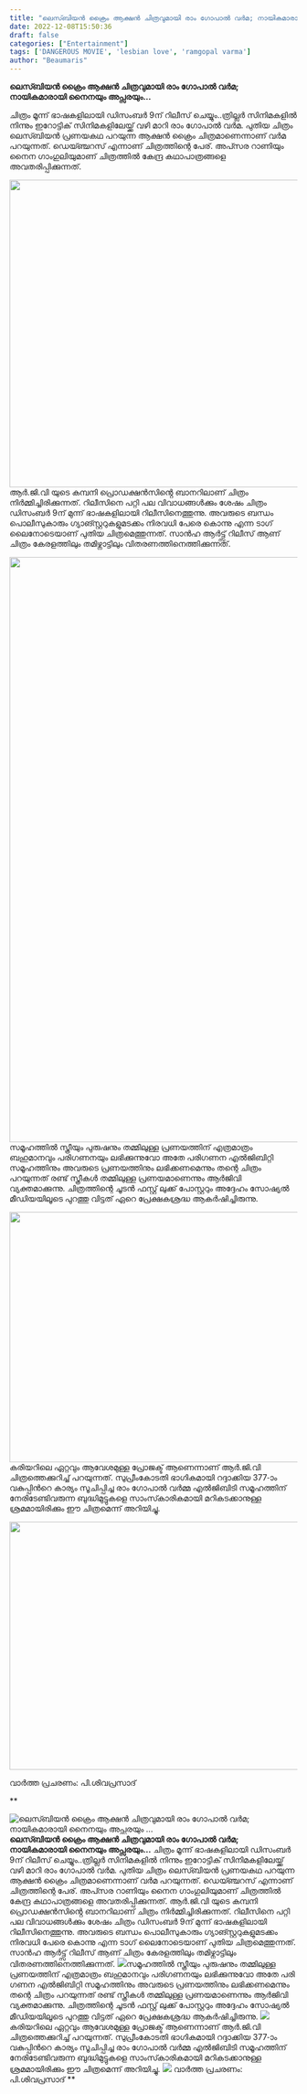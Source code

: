 ```yaml
---
title: "ലെസ്‍ബിയൻ ക്രൈം ആക്ഷൻ ചിത്രവുമായി രാം ഗോപാൽ വർമ; നായികമാരായി നൈനയും അപ്സരയും ..."
date: 2022-12-08T15:50:36
draft: false
categories: ["Entertainment"]
tags: ['DANGEROUS MOVIE', 'lesbian love', 'ramgopal varma']
author: "Beaumaris"
---
```


<strong>ലെസ്‍ബിയൻ ക്രൈം ആക്ഷൻ ചിത്രവുമായി രാം ഗോപാൽ വർമ; നായികമാരായി നൈനയും അപ്സരയും...</strong>

ചിത്രം മൂന്ന് ഭാഷകളിലായി ഡിസംബർ 9ന് റിലീസ് ചെയ്യും..ത്രില്ലർ സിനിമകളിൽ നിന്നും ഇറോട്ടിക് സിനിമകളിലേയ്ക്ക് വഴി മാറി രാം ഗോപാൽ വര്‍മ. പുതിയ ചിത്രം ലെസ്ബിയൻ പ്രണയകഥ പറയുന്ന ആക്ഷന്‍ ക്രൈം ചിത്രമാണെന്നാണ് വർമ പറയുന്നത്. ഡെയ്ഞ്ചറസ് എന്നാണ് ചിത്രത്തിന്റെ പേര്. അപ്‍സര റാണിയും നൈന ഗാംഗുലിയുമാണ് ചിത്രത്തിൽ കേന്ദ്ര കഥാപാത്രങ്ങളെ അവതരിപ്പിക്കുന്നത്.

<img class="size-full wp-image-365795 aligncenter" src="https://cdn.boolokam.com/articles/2022/12/tt.jpg" alt="" width="1024" height="538" />ആർ.ജി.വി യുടെ കമ്പനി പ്രൊഡക്ഷൻസിൻ്റെ ബാനറിലാണ് ചിത്രം നിർമ്മിച്ചിരിക്കുന്നത്. റിലീസിനെ പറ്റി പല വിവാധങ്ങൾക്കും ശേഷം ചിത്രം ഡിസംബർ 9ന് മുന്ന് ഭാഷകളിലായി റിലീസിനെത്തുന്നു. അവരുടെ ബന്ധം പൊലീസുകാരും ഗ്യാങ്സ്റ്ററുകളുമടക്കം നിരവധി പേരെ കൊന്നു എന്ന ടാഗ് ലെെനോടെയാണ് പുതിയ ചിത്രമെത്തുന്നത്. സാൻഹ ആർട്ട്സ് റിലീസ് ആണ് ചിത്രം കേരളത്തിലും തമിഴ്നാട്ടിലും വിതരണത്തിനെത്തിക്കുന്നത്.

<img class="size-large wp-image-365796 aligncenter" src="https://cdn.boolokam.com/articles/2022/12/rrr-723x1024.jpg" alt="" width="723" height="1024" />സമൂഹത്തിൽ സ്ത്രീയും പുരുഷനും തമ്മിലുള്ള പ്രണയത്തിന് എത്രമാത്രം ബഹുമാനവും പരി​ഗണനയും ലഭിക്കുന്നുവോ അതേ പരി​ഗണന എൽജിബിറ്റി സമൂഹത്തിനും അവരുടെ പ്രണയത്തിനും ലഭിക്കണമെന്നും തന്റെ ചിത്രം പറയുന്നത് രണ്ട് സ്ത്രീകൾ തമ്മിലുള്ള പ്രണയമാണെന്നും ആർജിവി വ്യക്തമാക്കുന്നു. ചിത്രത്തിന്റെ ചൂടന്‍ ഫസ്റ്റ് ലുക്ക് പോസ്റ്ററും അദ്ദേഹം സോഷ്യല്‍ മീഡിയയിലൂടെ പുറത്തു വിട്ടത് ഏറെ പ്രേക്ഷകശ്രദ്ധ ആകർഷിച്ചിരുന്നു.

<img class="wp-image-365797 aligncenter" src="https://cdn.boolokam.com/articles/2022/12/g33.jpg" alt="" width="837" height="438" />കരിയറിലെ ഏറ്റവും ആവേശമുള്ള പ്രോജക്ട് ആണെന്നാണ് ആർ.ജി.വി ചിത്രത്തെക്കുറിച്ച് പറയുന്നത്. സുപ്രീംകോടതി ഭാഗികമായി റദ്ദാക്കിയ 377-ാം വകുപ്പിന്‍റെ കാര്യം സൂചിപ്പിച്ച രാം ഗോപാല്‍ വര്‍മ്മ എല്‍ജിബിടി സമൂഹത്തിന് നേരിടേണ്ടിവരുന്ന ബുദ്ധിമുട്ടുകളെ സാംസ്‍കാരികമായി മറികടക്കാനുള്ള ശ്രമമായിരിക്കും ഈ ചിത്രമെന്ന് അറിയിച്ചു.

<img class="wp-image-365798 aligncenter" src="https://cdn.boolokam.com/articles/2022/12/rttt.jpg" alt="" width="829" height="434" />

വാർത്ത പ്രചരണം: പി.ശിവപ്രസാദ്

**


![ലെസ്‍ബിയൻ ക്രൈം ആക്ഷൻ ചിത്രവുമായി രാം ഗോപാൽ വർമ; നായികമാരായി നൈനയും അപ്സരയും ...](https://cdn.boolokam.com/articles/2022/12/tt.jpg)**ലെസ്‍ബിയൻ ക്രൈം ആക്ഷൻ ചിത്രവുമായി രാം ഗോപാൽ വർമ; നായികമാരായി നൈനയും അപ്സരയും...** ചിത്രം മൂന്ന് ഭാഷകളിലായി ഡിസംബർ 9ന് റിലീസ് ചെയ്യും..ത്രില്ലർ സിനിമകളിൽ നിന്നും ഇറോട്ടിക് സിനിമകളിലേയ്ക്ക് വഴി മാറി രാം ഗോപാൽ വര്‍മ. പുതിയ ചിത്രം ലെസ്ബിയൻ പ്രണയകഥ പറയുന്ന ആക്ഷന്‍ ക്രൈം ചിത്രമാണെന്നാണ് വർമ പറയുന്നത്. ഡെയ്ഞ്ചറസ് എന്നാണ് ചിത്രത്തിന്റെ പേര്. അപ്‍സര റാണിയും നൈന ഗാംഗുലിയുമാണ് ചിത്രത്തിൽ കേന്ദ്ര കഥാപാത്രങ്ങളെ അവതരിപ്പിക്കുന്നത്. ആർ.ജി.വി യുടെ കമ്പനി പ്രൊഡക്ഷൻസിൻ്റെ ബാനറിലാണ് ചിത്രം നിർമ്മിച്ചിരിക്കുന്നത്. റിലീസിനെ പറ്റി പല വിവാധങ്ങൾക്കും ശേഷം ചിത്രം ഡിസംബർ 9ന് മുന്ന് ഭാഷകളിലായി റിലീസിനെത്തുന്നു. അവരുടെ ബന്ധം പൊലീസുകാരും ഗ്യാങ്സ്റ്ററുകളുമടക്കം നിരവധി പേരെ കൊന്നു എന്ന ടാഗ് ലെെനോടെയാണ് പുതിയ ചിത്രമെത്തുന്നത്. സാൻഹ ആർട്ട്സ് റിലീസ് ആണ് ചിത്രം കേരളത്തിലും തമിഴ്നാട്ടിലും വിതരണത്തിനെത്തിക്കുന്നത്. ![](https://cdn.boolokam.com/articles/2022/12/rrr-723x1024.jpg)സമൂഹത്തിൽ സ്ത്രീയും പുരുഷനും തമ്മിലുള്ള പ്രണയത്തിന് എത്രമാത്രം ബഹുമാനവും പരി​ഗണനയും ലഭിക്കുന്നുവോ അതേ പരി​ഗണന എൽജിബിറ്റി സമൂഹത്തിനും അവരുടെ പ്രണയത്തിനും ലഭിക്കണമെന്നും തന്റെ ചിത്രം പറയുന്നത് രണ്ട് സ്ത്രീകൾ തമ്മിലുള്ള പ്രണയമാണെന്നും ആർജിവി വ്യക്തമാക്കുന്നു. ചിത്രത്തിന്റെ ചൂടന്‍ ഫസ്റ്റ് ലുക്ക് പോസ്റ്ററും അദ്ദേഹം സോഷ്യല്‍ മീഡിയയിലൂടെ പുറത്തു വിട്ടത് ഏറെ പ്രേക്ഷകശ്രദ്ധ ആകർഷിച്ചിരുന്നു. ![](https://cdn.boolokam.com/articles/2022/12/g33.jpg)കരിയറിലെ ഏറ്റവും ആവേശമുള്ള പ്രോജക്ട് ആണെന്നാണ് ആർ.ജി.വി ചിത്രത്തെക്കുറിച്ച് പറയുന്നത്. സുപ്രീംകോടതി ഭാഗികമായി റദ്ദാക്കിയ 377-ാം വകുപ്പിന്‍റെ കാര്യം സൂചിപ്പിച്ച രാം ഗോപാല്‍ വര്‍മ്മ എല്‍ജിബിടി സമൂഹത്തിന് നേരിടേണ്ടിവരുന്ന ബുദ്ധിമുട്ടുകളെ സാംസ്‍കാരികമായി മറികടക്കാനുള്ള ശ്രമമായിരിക്കും ഈ ചിത്രമെന്ന് അറിയിച്ചു. ![](https://cdn.boolokam.com/articles/2022/12/rttt.jpg) വാർത്ത പ്രചരണം: പി.ശിവപ്രസാദ് **
